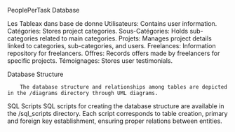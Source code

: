 PeoplePerTask Database 

Les Tableax dans base de donne
        Utilisateurs: Contains user information.
        Catégories: Stores project categories.
        Sous-Catégories: Holds sub-categories related to main categories.
        Projets: Manages project details linked to categories, sub-categories, and users.
        Freelances: Information repository for freelancers.
        Offres: Records offers made by freelancers for specific projects.
        Témoignages: Stores user testimonials.


 Database Structure
 
        The database structure and relationships among tables are depicted in the /diagrams directory through UML diagrams.

SQL Scripts
        SQL scripts for creating the database structure are available in the /sql_scripts directory. Each script corresponds to table creation, primary and foreign key establishment, ensuring proper relations between entities.